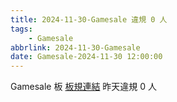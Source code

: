 ```yaml
---
title: 2024-11-30-Gamesale 違規 0 人
tags:
    - Gamesale
abbrlink: 2024-11-30-Gamesale
date: Gamesale-2024-11-30 12:00:00
---
```

Gamesale 板 [板規連結](https://www.ptt.cc/bbs/Gossiping/M.1637425085.A.07D.html)
昨天違規 0 人
